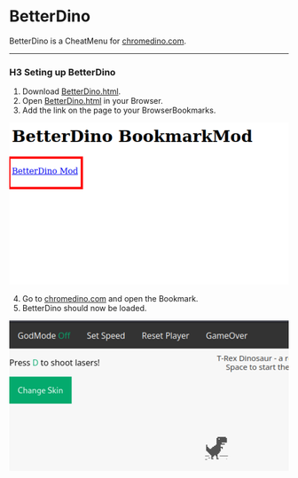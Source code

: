 # BetterDino

BetterDino is a CheatMenu for [chromedino.com](https://chromedino.com/).

---

### H3 Seting up BetterDino

1. Download [BetterDino.html](https://github.com/iinsertNameHere/BetterDino/blob/main/BetterDino.html).
2. Open [BetterDino.html](https://github.com/iinsertNameHere/BetterDino/blob/main/BetterDino.html) in your Browser.
3. Add the link on the page to your BrowserBookmarks.

![Link Page](https://raw.githubusercontent.com/iinsertNameHere/BetterDino/main/link.png)

4. Go to [chromedino.com](https://chromedino.com/) and open the Bookmark.
5. BetterDino should now be loaded.

![Link Page](https://raw.githubusercontent.com/iinsertNameHere/BetterDino/main/final.png)